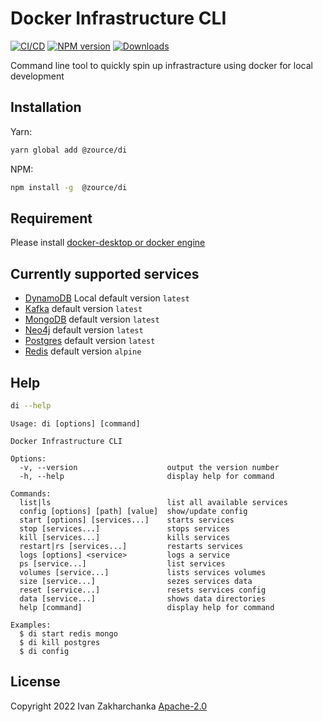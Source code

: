 # Docker Infrastructure CLI

[![CI/CD][github-image]][github-url]
[![NPM version][npm-image]][npm-url]
[![Downloads][downloads-image]][npm-url]

Command line tool to quickly spin up infrastracture using docker for local development

## Installation

Yarn:

```bash
yarn global add @zource/di
```

NPM:

```bash
npm install -g  @zource/di
```

## Requirement

Please install [docker-desktop or docker engine](https://docs.docker.com/get-docker/)

## Currently supported services

 - [DynamoDB](https://hub.docker.com/r/amazon/dynamodb-local) Local default version `latest`
 - [Kafka](https://hub.docker.com/r/confluentinc/cp-kafka) default version `latest`
 - [MongoDB](https://hub.docker.com/_/mongo) default version `latest`
 - [Neo4j](https://hub.docker.com/_/neo4j) default version `latest`
 - [Postgres](https://hub.docker.com/_/postgres) default version `latest`
 - [Redis](https://hub.docker.com/_/redis) default version `alpine`

## Help

```bash
di --help
```

```
Usage: di [options] [command]

Docker Infrastructure CLI

Options:
  -v, --version                    output the version number
  -h, --help                       display help for command

Commands:
  list|ls                          list all available services
  config [options] [path] [value]  show/update config
  start [options] [services...]    starts services
  stop [services...]               stops services
  kill [services...]               kills services
  restart|rs [services...]         restarts services
  logs [options] <service>         logs a service
  ps [service...]                  list services
  volumes [service...]             lists services volumes
  size [service...]                sezes services data
  reset [service...]               resets services config
  data [service...]                shows data directories
  help [command]                   display help for command

Examples:
  $ di start redis mongo
  $ di kill postgres
  $ di config
```

## License

Copyright 2022 Ivan Zakharchanka [Apache-2.0](http://www.apache.org/licenses/LICENSE-2.0)

[npm-url]: https://www.npmjs.com/package/@zource/di
[downloads-image]: https://img.shields.io/npm/dw/@zource/di.svg?maxAge=43200
[npm-image]: https://img.shields.io/npm/v/@zource/di.svg?maxAge=43200
[github-url]: https://github.com/zource-dev/di/actions/workflows/build.yml
[github-image]: https://github.com/zource-dev/di/actions/workflows/build.yml/badge.svg
[codecov-url]: https://codecov.io/gh/zource-dev/di
[codecov-image]: https://codecov.io/gh/zource-dev/di/branch/master/graph/badge.svg?token=JZ8QCGH6PI
[codeclimate-url]: https://codeclimate.com/github/zource-dev/di/maintainability
[codeclimate-image]: https://api.codeclimate.com/v1/badges/0ba20f27f6db2b0fec8c/maintainability
[snyk-url]: https://snyk.io/test/npm/zource-dev/di/latest
[snyk-image]: https://img.shields.io/snyk/vulnerabilities/github/zource-dev/di.svg?maxAge=43200
